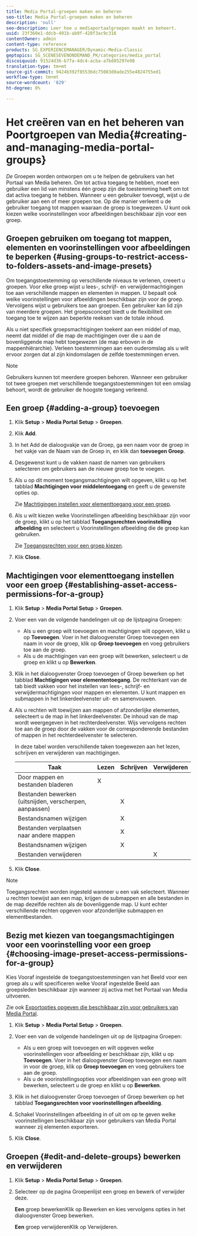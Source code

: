 ```yaml
---
title: Media Portal-groepen maken en beheren
seo-title: Media Portal-groepen maken en beheren
description: 'null'
seo-description: Leer hoe u mediaportaalgroepen maakt en beheert.
uuid: 23f360e1-ddcb-491b-ab9f-428f3ac9c316
contentOwner: admin
content-type: reference
products: SG_EXPERIENCEMANAGER/Dynamic-Media-Classic
geptopics: SG_SCENESEVENONDEMAND_PK/categories/media_portal
discoiquuid: 91524d36-b77a-4dc4-acba-a7bd85297e98
translation-type: tm+mt
source-git-commit: 9424b392f85536dc75083d0ade255e4824755ed1
workflow-type: tm+mt
source-wordcount: '829'
ht-degree: 0%

---
```



# Het creëren van en het beheren van Poortgroepen van Media{#creating-and-managing-media-portal-groups}

*De* Groepen worden ontworpen om u te helpen de gebruikers van het Portaal van Media beheren. Om tot activa toegang te hebben, moet een gebruiker een lid van minstens één groep zijn die toestemming heeft om tot dat activa toegang te hebben. Wanneer u een gebruiker toevoegt, wijst u de gebruiker aan een of meer groepen toe. Op die manier verleent u de gebruiker toegang tot mappen waaraan de groep is toegewezen. U kunt ook kiezen welke voorinstellingen voor afbeeldingen beschikbaar zijn voor een groep.

## Groepen gebruiken om toegang tot mappen, elementen en voorinstellingen voor afbeeldingen te beperken {#using-groups-to-restrict-access-to-folders-assets-and-image-presets}

Om toegangstoestemming op verschillende niveaus te verlenen, creeert u groepen. Voor elke groep wijst u lees-, schrijf- en verwijdermachtigingen toe aan verschillende mappen en elementen in mappen. U bepaalt ook welke voorinstellingen voor afbeeldingen beschikbaar zijn voor de groep. Vervolgens wijst u gebruikers toe aan groepen. Een gebruiker kan lid zijn van meerdere groepen. Het groepsconcept biedt u de flexibiliteit om toegang toe te wijzen aan beperkte reeksen van de totale inhoud.

Als u niet specifiek groepsmachtigingen toekent aan een middel of map, neemt dat middel of die map de machtigingen over die u aan de bovenliggende map hebt toegewezen (de map erboven in de mappenhiërarchie). Verleen toestemmingen aan een ouderomslag als u wilt ervoor zorgen dat al zijn kindomslagen de zelfde toestemmingen erven.

>[!NOTE]
>
>Gebruikers kunnen tot meerdere groepen behoren. Wanneer een gebruiker tot twee groepen met verschillende toegangstoestemmingen tot een omslag behoort, wordt de gebruiker de hoogste toegang verleend.

## Een groep {#adding-a-group} toevoegen

1. Klik **Setup** > **Media Portal Setup** > **Groepen**.
1. Klik **Add**.
1. In het Add de dialoogvakje van de Groep, ga een naam voor de groep in het vakje van de Naam van de Groep in, en klik dan **toevoegen Groep**.
1. Desgewenst kunt u de vakken naast de namen van gebruikers selecteren om gebruikers aan de nieuwe groep toe te voegen.
1. Als u op dit moment toegangsmachtigingen wilt opgeven, klikt u op het tabblad **Machtigingen voor middelentoegang** en geeft u de gewenste opties op.

   Zie [Machtigingen instellen voor elementtoegang voor een groep](creating-media-portal-groups.md#establishing_asset_access_permissions_for_a_group).

1. Als u wilt kiezen welke Voorinstellingen afbeelding beschikbaar zijn voor de groep, klikt u op het tabblad **Toegangsrechten voorinstelling afbeelding** en selecteert u Voorinstellingen afbeelding die de groep kan gebruiken.

   Zie [Toegangsrechten voor een groep kiezen](creating-media-portal-groups.md#choosing_image_preset_access_permissions_for_a_group).

1. Klik **Close**.

## Machtigingen voor elementtoegang instellen voor een groep {#establishing-asset-access-permissions-for-a-group}

1. Klik **Setup** > **Media Portal Setup** > **Groepen**.
1. Voer een van de volgende handelingen uit op de lijstpagina Groepen:

   * Als u een groep wilt toevoegen en machtigingen wilt opgeven, klikt u op **Toevoegen**. Voer in het dialoogvenster Groep toevoegen een naam in voor de groep, klik op **Groep toevoegen** en voeg gebruikers toe aan de groep.
   * Als u de machtigingen van een groep wilt bewerken, selecteert u de groep en klikt u op **Bewerken**.

1. Klik in het dialoogvenster Groep toevoegen of Groep bewerken op het tabblad **Machtigingen voor elemententoegang**. De rechterkant van de tab biedt vakken voor het instellen van lees-, schrijf- en verwijdermachtigingen voor mappen en elementen. U kunt mappen en submappen in het linkerdeelvenster uit- en samenvouwen.
1. Als u rechten wilt toewijzen aan mappen of afzonderlijke elementen, selecteert u de map in het linkerdeelvenster. De inhoud van de map wordt weergegeven in het rechterdeelvenster. Wijs vervolgens rechten toe aan de groep door de vakken voor de corresponderende bestanden of mappen in het rechterdeelvenster te selecteren.

   In deze tabel worden verschillende taken toegewezen aan het lezen, schrijven en verwijderen van machtigingen.

   | Taak | Lezen | Schrijven | Verwijderen |
   |--- |--- |--- |--- |
   | Door mappen en bestanden bladeren | X |  |  |
   | Bestanden bewerken (uitsnijden, verscherpen, aanpassen) |  | X |  |
   | Bestandsnamen wijzigen |  | X |  |
   | Bestanden verplaatsen naar andere mappen |  | X |  |
   | Bestandsnamen wijzigen |  | X |  |
   | Bestanden verwijderen |  |  | X |

1. Klik **Close**.

>[!NOTE]
>
>Toegangsrechten worden ingesteld wanneer u een vak selecteert. Wanneer u rechten toewijst aan een map, krijgen de submappen en alle bestanden in de map dezelfde rechten als de bovenliggende map. U kunt echter verschillende rechten opgeven voor afzonderlijke submappen en elementbestanden.

## Bezig met kiezen van toegangsmachtigingen voor een voorinstelling voor een groep {#choosing-image-preset-access-permissions-for-a-group}

Kies Vooraf ingestelde de toegangstoestemmingen van het Beeld voor een groep als u wilt specificeren welke Vooraf ingestelde Beeld aan groepsleden beschikbaar zijn wanneer zij activa met het Portaal van Media uitvoeren.

Zie ook [Exportopties opgeven die beschikbaar zijn voor gebruikers van Media Portal](specifying-export-options-available-media.md#specifying_export_options_available_to_media_portal_users).

1. Klik **Setup** > **Media Portal Setup** > **Groepen**.
1. Voer een van de volgende handelingen uit op de lijstpagina Groepen:

   * Als u een groep wilt toevoegen en wilt opgeven welke voorinstellingen voor afbeelding er beschikbaar zijn, klikt u op **Toevoegen**. Voer in het dialoogvenster Groep toevoegen een naam in voor de groep, klik op **Groep toevoegen** en voeg gebruikers toe aan de groep.
   * Als u de voorinstellingsopties voor afbeeldingen van een groep wilt bewerken, selecteert u de groep en klikt u op **Bewerken**.

1. Klik in het dialoogvenster Groep toevoegen of Groep bewerken op het tabblad **Toegangsrechten voor voorinstellingen afbeelding**.
1. Schakel Voorinstellingen afbeelding in of uit om op te geven welke voorinstellingen beschikbaar zijn voor gebruikers van Media Portal wanneer zij elementen exporteren.
1. Klik **Close**.

## Groepen {#edit-and-delete-groups} bewerken en verwijderen

1. Klik **Setup** > **Media Portal Setup** > **Groepen**.
1. Selecteer op de pagina Groepenlijst een groep en bewerk of verwijder deze.

   **Een** groep bewerkenKlik op Bewerken en kies vervolgens opties in het dialoogvenster Groep bewerken.

   **Een** groep verwijderenKlik op Verwijderen.

